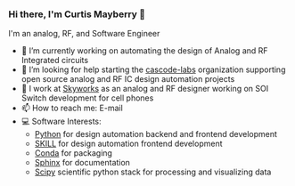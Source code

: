 ### Hi there, I'm Curtis Mayberry 👋

I'm an analog, RF, and Software Engineer

- 🔭 I’m currently working on automating the design of Analog and RF Integrated circuits
- 🤔 I’m looking for help starting the [cascode-labs](https://github.com/cascode-labs) organization supporting open source analog and RF IC design automation projects
- 💼 I work at [Skyworks](https://www.skyworksinc.com/) as an analog and RF designer working on SOI Switch development for cell phones
- 📫 How to reach me: E-mail
- 💻 Software Interests:
  - [Python](https://www.python.org/) for design automation backend and frontend development
  - [SKILL](https://www.cadence.com/en_US/home/training/all-courses/83018.html) for design automation frontend development
  - [Conda](https://docs.conda.io/en/latest/) for packaging
  - [Sphinx](https://www.sphinx-doc.org/en/master/index.html) for documentation
  - [Scipy](https://www.scipy.org/) scientific python stack for processing and visualizing data

<!--
**curtisma/curtisma** is a ✨ _special_ ✨ repository because its `README.md` (this file) appears on your GitHub profile.

Here are some ideas to get you started:

- 🔭 I’m currently working on ...
- 🌱 I’m currently learning ...
- 👯 I’m looking to collaborate on ...
- 🤔 I’m looking for help with ...
- 💬 Ask me about ...
- 📫 How to reach me: ...
- 😄 Pronouns: ...
- ⚡ Fun fact: ...
-->
